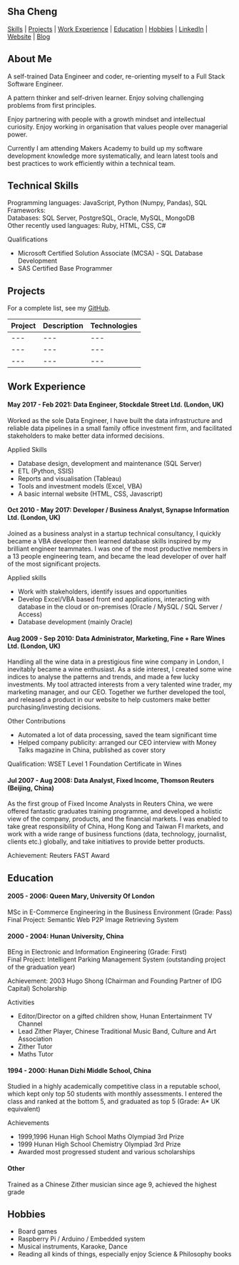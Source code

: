## Sha Cheng

[Skills](#technical-skills) | [Projects](#projects) | [Work Experience](#work-experience) | [Education](#education) | [Hobbies](#hobbies) | [LinkedIn](https://www.linkedin.com/in/sha-cheng-a3080329/) | [Website](https://cspoppuppy.github.io/) | [Blog](https://blog.shacheng.co.uk/)

## About Me

A self-trained Data Engineer and coder, re-orienting myself to a Full Stack Software Engineer.

A pattern thinker and self-driven learner. Enjoy solving challenging problems from first principles.

Enjoy partnering with people with a growth mindset and intellectual curiosity. Enjoy working in organisation that values people over managerial power.

Currently I am attending Makers Academy to build up my software development knowledge more systematically, and learn latest tools and best practices to work efficiently within a technical team.


## Technical Skills

Programming languages: JavaScript, Python (Numpy, Pandas), SQL\
Frameworks:\
Databases: SQL Server, PostgreSQL, Oracle, MySQL, MongoDB\
Other recently used languages: Ruby, HTML, CSS, C#

Qualifications

* Microsoft Certified Solution Associate (MCSA) - SQL Database Development
* SAS Certified Base Programmer


## Projects

For a complete list, see my [GitHub](https://github.com/cspoppuppy?tab=repositories).

| Project   | Description | Technologies |
|---        |---          |---           |
|---        |---          |---           |
|---        |---          |---           |
|---        |---          |---           |

## Work Experience

#### May 2017 - Feb 2021: Data Engineer, Stockdale Street Ltd. (London, UK)

Worked as the sole Data Engineer, I have built the data infrastructure and reliable data pipelines in a small family office investment firm, and facilitated stakeholders to make better data informed decisions.

Applied Skills
* Database design, development and maintenance (SQL Server)
* ETL (Python, SSIS)
* Reports and visualisation (Tableau)
* Tools and investment models (Excel, VBA)
* A basic internal website (HTML, CSS, Javascript)

#### Oct 2010 - May 2017: Developer / Business Analyst, Synapse Information Ltd. (London, UK)

Joined as a business analyst in a startup technical consultancy, I quickly became a VBA developer then learned database skills inspired by my brilliant engineer teammates. I was one of the most productive members in a 13 people engineering team, and became the lead developer of over half of the most significant projects.

Applied skills
* Work with stakeholders, identify issues and opportunities
* Develop Excel/VBA based front end applications, interacting with database in the cloud or on-premises (Oracle / MySQL / SQL Server / Access)
* Database development (mainly Oracle)

#### Aug 2009 - Sep 2010: Data Administrator, Marketing, Fine + Rare Wines Ltd. (London, UK)

Handling all the wine data in a prestigious fine wine company in London, I inevitably became a wine enthusiast. As a side interest, I created some wine indices to analyse the patterns and trends, and made a few lucky investments. My tool attracted interests from a very talented wine trader, my marketing manager, and our CEO. Together we further developed the tool, and released a product in our website to help customers make better purchasing/investing decisions.

Other Contributions
* Automated a lot of data processing, saved the team significant time
* Helped company publicity: arranged our CEO interview with Money Talks magazine in China, published as cover story

Qualification: WSET Level 1 Foundation Certificate in Wines

#### Jul 2007 - Aug 2008: Data Analyst, Fixed Income, Thomson Reuters (Beijing, China)

As the first group of Fixed Income Analysts in Reuters China, we were offered fantastic graduates training programme, and developed a holistic view of the company, products, and the financial markets. I was enabled to take great responsibility of China, Hong Kong and Taiwan FI markets, and work with a wide range of business functions (data, technology, journalist, clients etc.) globally, and take initiatives to provide better products.

Achievement: Reuters FAST Award


## Education

#### 2005 - 2006: Queen Mary, University Of London

MSc in E-Commerce Engineering in the Business Environment (Grade: Pass)\
Final Project: Semantic Web P2P Image Retrieving System

#### 2000 - 2004: Hunan University, China

BEng in Electronic and Information Engineering (Grade: First)\
Final Project: Intelligent Parking Management System (outstanding project of the graduation year)

Achievement: 2003 Hugo Shong (Chairman and Founding Partner of IDG Capital) Scholarship

Activities
* Editor/Director on a gifted children show, Hunan Entertainment TV Channel
* Lead Zither Player, Chinese Traditional Music Band, Culture and Art Association
* Zither Tutor
* Maths Tutor

#### 1994 - 2000: Hunan Dizhi Middle School, China

Studied in a highly academically competitive class in a reputable school, which kept only top 50 students with monthly assessments. I entered the class and ranked at the bottom 5, and graduated as top 5 (Grade: A* UK equivalent)

Achievements
* 1999,1996 Hunan High School Maths Olympiad 3rd Prize
* 1999 Hunan High School Chemistry Olympiad 3rd Prize
* Awarded most progressed student and various scholarships

#### Other

Trained as a Chinese Zither musician since age 9, achieved the highest grade


## Hobbies

* Board games
* Raspberry Pi / Arduino / Embedded system
* Musical instruments, Karaoke, Dance
* Reading all kinds of things, especially enjoy Science & Philosophy books
